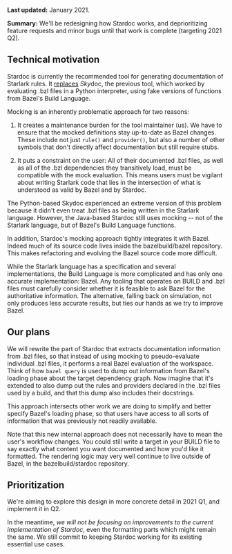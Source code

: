 **Last updated:** January 2021.

**Summary:** We'll be redesigning how Stardoc works, and deprioritizing feature
requests and minor bugs until that work is complete (targeting 2021 Q2).

## Technical motivation

Stardoc is currently the recommended tool for generating documentation of
Starlark rules. It [replaces](skydoc_deprecation.md) *Sky*doc, the previous
tool, which worked by evaluating .bzl files in a Python interpreter, using
fake versions of functions from Bazel's Build Language.

Mocking is an inherently problematic approach for two reasons:

1. It creates a maintenance burden for the tool maintainer (us). We have to
ensure that the mocked definitions stay up-to-date as Bazel changes. These
include not just `rule()` and `provider()`, but also a number of other symbols
that don't directly affect documentation but still require stubs.

2. It puts a constraint on the user: All of their documented .bzl files, as
well as all of the .bzl dependencies they transitively load, must be
compatible with the mock evaluation. This means users must be vigilant about
writing Starlark code that lies in the intersection of what is understood as
valid by Bazel and by Stardoc.

The Python-based Skydoc experienced an extreme version of this problem because
it didn't even treat .bzl files as being written in the Starlark language.
However, the Java-based Stardoc still uses mocking -- not of the Starlark
language, but of Bazel's Build Language functions.

In addition, Stardoc's mocking approach tightly integrates it with Bazel.
Indeed much of its source code lives inside the bazelbuild/bazel repository.
This makes refactoring and evolving the Bazel source code more difficult.

While the Starlark language has a specification and several implementations,
the Build Language is more complicated and has only one accurate
implementation: Bazel. Any tooling that operates on BUILD and .bzl files must
carefully consider whether it is feasible to ask Bazel for the authoritative
information. The alternative, falling back on simulation, not only produces
less accurate results, but ties our hands as we try to improve Bazel.

## Our plans

We will rewrite the part of Stardoc that extracts documentation information from
.bzl files, so that instead of using mocking to pseudo-evaluate individual .bzl
files, it performs a real Bazel evaluation of the workspace. Think of how `bazel
query` is used to dump out information from Bazel's loading phase about the
target dependency graph. Now imagine that it's extended to also dump out the
rules and providers declared in the .bzl files used by a build, and that this
dump also includes their docstrings.

This approach intersects other work we are doing to simplify and better specify
Bazel's loading phase, so that users have access to all sorts of information
that was previously not readily available.

Note that this new internal approach does not necessarily have to mean the
user's workflow changes. You could still write a target in your BUILD file to
say exactly what content you want documented and how you'd like it formatted.
The rendering logic may very well continue to live outside of Bazel, in the
bazelbuild/stardoc repository.

## Prioritization

We're aiming to explore this design in more concrete detail in 2021 Q1, and
implement it in Q2.

In the meantime, *we will not be focusing on improvements to the current
implementation of Stardoc*, even the formatting parts which might remain the
same. We still commit to keeping Stardoc working for its existing essential use
cases.
